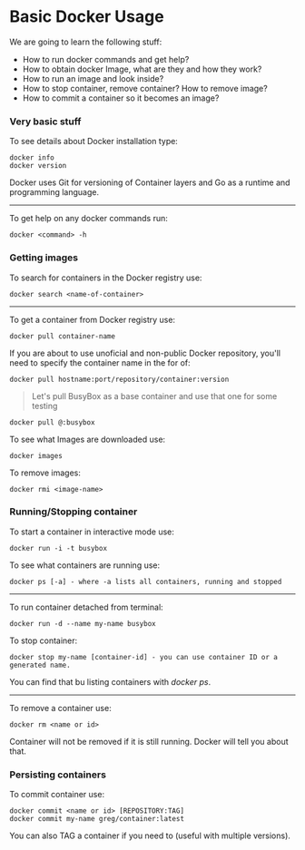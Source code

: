 Basic Docker Usage
===================

We are going to learn the following stuff:

* How to run docker commands and get help?
* How to obtain docker Image, what are they and how they work?
* How to run an image and look inside?
* How to stop container, remove container? How to remove image?
* How to commit a container so it becomes an image?

### Very basic stuff

To see details about Docker installation type:

	docker info
	docker version


Docker uses Git for versioning of Container layers and Go as a runtime and programming language.

--------

To get help on any docker commands run:

	docker <command> -h

### Getting images

To search for containers in the Docker registry use:

	docker search <name-of-container>

--------

To get a container from Docker registry use:

	docker pull container-name


If you are about to use unoficial and non-public Docker repository, you'll need to specify the container name in the for of:

	docker pull hostname:port/repository/container:version


> Let's pull BusyBox as a base container and use that one for some testing


	docker pull @:busybox


To see what Images are downloaded use:

	docker images


To remove images:
	

	docker rmi <image-name>


### Running/Stopping container

To start a container in interactive mode use:

	docker run -i -t busybox

To see what containers are running use:

	docker ps [-a] - where -a lists all containers, running and stopped

--------
To run container detached from terminal:

	docker run -d --name my-name busybox

To stop container:

	docker stop my-name [container-id] - you can use container ID or a generated name. 

You can find that bu listing containers with *docker ps*.

--------

To remove a container use:

	docker rm <name or id>

Container will not be removed if it is still running. Docker will tell you about that.

### Persisting containers

To commit container use:

	docker commit <name or id> [REPOSITORY:TAG]
	docker commit my-name greg/container:latest

You can also TAG a container if you need to (useful with multiple versions).



